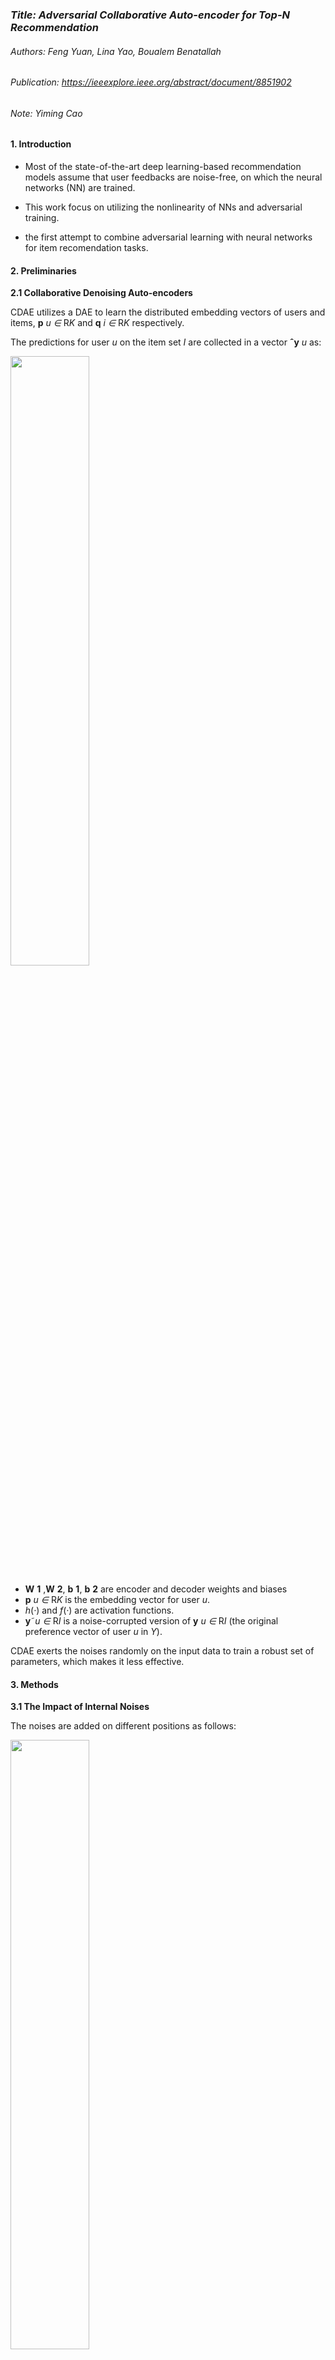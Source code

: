 ### *Title: Adversarial Collaborative Auto-encoder for Top-N Recommendation*

###### Authors: Feng Yuan, Lina Yao, Boualem Benatallah

###### Publication: https://ieeexplore.ieee.org/abstract/document/8851902

###### Note: Yiming Cao



#### **1. Introduction**

- Most of the state-of-the-art deep learning-based recommendation models assume that user feedbacks are noise-free, on which the neural networks (NN) are trained.

- This work focus on utilizing the nonlinearity of NNs and adversarial training. 

- the first attempt to combine adversarial learning with neural networks for item recomendation tasks.



#### 2. **Preliminaries**

**2.1  Collaborative Denoising Auto-encoders**

CDAE utilizes a DAE to learn the distributed embedding vectors of users and items, **p** *u* *∈* R*K*  and **q** *i* *∈* R*K* respectively. 

The predictions for user *u* on the item set *I* are collected in a vector **ˆy** *u* as:

<img src="https://p6-tt-ipv6.byteimg.com/origin/pgc-image/2059b930861d44a39c63371d6622dc12" width="50%" height="50%" />

-  **W** **1** ,**W** **2**, **b** **1**, **b** **2**  are encoder and decoder weights and biases
- **p** *u* *∈* R*K*  is the embedding vector for user *u*. 
- *h*(*·*) and *f*(*·*) are activation functions.
-  **y**˜*u* *∈* R*I* is a noise-corrupted version of **y** *u* *∈* R*I* (the original preference vector of user *u* in *Y*).

CDAE exerts the noises randomly on the input data to train a robust set of parameters, which makes it less effective.



#### 3. Methods

**3.1   The Impact of Internal Noises**

The noises are added on different positions as follows:

<img src="https://p3-tt-ipv6.byteimg.com/origin/pgc-image/28220fbe75154451b36787636940d1b4" width="50%" height="50%" />

conduct the experiments on a pre-trained CAE model using two datasets: MovieLens-1M, and FilmTrust. Model performance is evaluated by HR on the hold-out testing dataset. Sigmoid functions are employed with the cross-entropy loss due to the binary nature of the input ratings.

- To summarize, both types of noises(Gaussian noise/adversarial noise) pose a more deterimental impact when they are added on encoder or decoder weights.Encoder weight perturbations are less harmful and CAE is more robust against Gaussian noise.

Choose to add adversarial noises on the **encoder/decoder weights** to make the performance degradation as large as possible



**3.2 Adversarial Collaborative Auto-encoder**

<img src="https://p3-tt-ipv6.byteimg.com/origin/pgc-image/15d25e1bd7e341c1b95b0b685aeec0a7" width="60%" height="60%" />

employ **multiple adversarial regularizers** and train the model in a minimax manner:

<img src="https://p26-tt.byteimg.com/origin/pgc-image/643fb34749884fc48a7307788a548609" width="60%" height="60%" />

<img src="https://p26-tt.byteimg.com/origin/pgc-image/9eea480c9f29403ca53e4f8326d08a46" width="60%" height="60%" />

-  *loss* *NN* denotes the loss function of NN without adversarial training. 
- Θ is the set of model parameters 
- *S* is the total number of possible ways to add adversarial noises.
-  *λ* *i* controls the noise impact from the *i*-th source. 
- *n* *i* denotes the noise from source *i*.



##### 3.3 Optimization for ACAE

1) pre-training CAE to get optimal parameters Θ; 

2) re-training the above model by iterativelymaximizing (Eq. (3)) and minimizing the loss (Eq. (6)).

Employ mini-batch gradient descent to optimize relevant parameters. 

- pre-training: a fixed learning rate

- adversarial training: Adagrad (adaptively change the learning rate for fine parameter tuning)

#### 4. Experiments

Table 1 summarizes the statistics of the **two real-world cross-domain datasets**. The first dataset Mobile contains data of user reading news and app installation. The **app installation** and **news reading** are the **target** and **source domain**, respectively. The second dataset Amazon contains the two largest categories, Books and Movies, where Books is the target domain and Movies is the source domain. On the two sparse datasets, we hope to **transfer knowledge form the source domain** to **improve the performance of the target domain recommendation**.

<img src="https://p9-tt-ipv6.byteimg.com/origin/pgc-image/9e2a116886fd432fb12f84ababfe84cf" width="60%" height="60%" />

We use the **leave-one-out method** to evaluate the item recommendation model. We randomly sample one interaction for each user as the validation item to determine the model hyper-parameters. 

For each user in the dataset, we leave out the lastest user-item interaction and randomly select 200 unrated items to form the testing set. The rest interactions form the training set. For those datasets without timestamp information, such as

FilmTrust, we randomly select one interaction for each user.

 We adopt the **Hit Ratio (HR@5)** and the **Normalized Discounted Cumulative Gain (NDCG@5)** . 

- *Baselines*
  - ItemPop
  - MF-BPR
  - CDAE
  - NeuMF
  - AMF

<img src="https://p3-tt-ipv6.byteimg.com/origin/pgc-image/3138cff1c473417ebe57b4e229136f0f" width="100%" height="100%"/>

